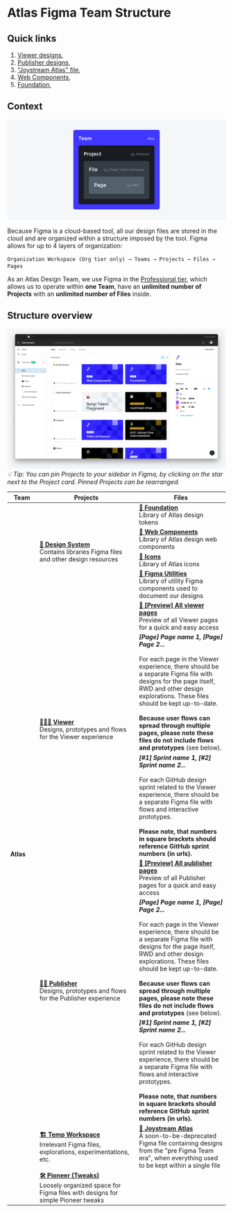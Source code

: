 # Atlas Figma Team Structure

## Quick links

1. [Viewer designs](https://www.figma.com/files/project/33106300/%F0%9F%91%A9%F0%9F%8F%BE%E2%80%8D%F0%9F%A6%B1-Viewer?fuid=730334878476004289),
2. [Publisher designs](https://www.figma.com/files/project/33106318/%F0%9F%91%A8%F0%9F%8F%BB%E2%80%8D-Publisher?fuid=730334878476004289),
3. ["Joystream Atlas" file](https://www.figma.com/file/Vk2Z4QOiVa5bB6q3cBIG5J/Joystream-Atlas),
4. [Web Components](https://www.figma.com/file/Pf31tuYpozYmpq163U2ho8/Web-Components),
5. [Foundation](https://www.figma.com/file/Cc3VDoK6qglJ617ChA2EMr/Foundation),


## Context
![Figma Team structure](src/Figma%20Structure.png)

Because Figma is a cloud-based tool, all our design files are stored in the cloud and are organized within a structure imposed by the tool. Figma allows for up to 4 layers of organization:
```
Organization Workspace (Org tier only) → Teams → Projects → Files → Pages
```

As an Atlas Design Team, we use Figma in the [Professional tier](https://www.figma.com/pricing/), which allows us to operate within **one Team**, have an **unlimited number of Projects** with an **unlimited number of Files** inside.

## Structure overview

![Figma Team structure](src/Figma%20Screenshot.png)
_💡 Tip: You can pin Projects to your sidebar in Figma, by clicking on the star next to the Project card. Pinned Projects can be rearranged._

<!-- <style>
.caption {
  font-size: .9em;
  color: gray;
}
</style>
 -->
<table>
<thead>
  <tr>
    <th width=100>Team</th>
    <th width=500>Projects</th>
    <th width=500>Files</th>
  </tr>
</thead>
<tbody>
  <tr>
    <td rowspan="12"><strong>Atlas<strong></td>
    <td rowspan="4">
      <a href="https://www.figma.com/files/project/33106243/%F0%9F%8E%A8-Design-System?fuid=730334878476004289" target="_blank"><strong>🎨 Design System</strong></a>
      <br>
      <span class="caption">Contains libraries Figma files and other design resources</span>
    </td>
    <td>
      <a href="https://www.figma.com/file/Cc3VDoK6qglJ617ChA2EMr/Foundation" target="_blank"><strong>📄 Foundation</strong></a>
      <br>
      <span class="caption">Library of Atlas design tokens</span>
    </td>
  </tr>
  <tr>
    <td>
      <a href="https://www.figma.com/file/Pf31tuYpozYmpq163U2ho8/Web-Components" target="_blank"><strong>📄 Web Components</strong></a>
      <br>
      <span class="caption">Library of Atlas design web components</span>
    </td>
  </tr>
  <tr>
    <td>
      <a href="https://www.figma.com/file/2tlBY1JQtRMoyjmjJQ9jam/Icons" target="_blank"><strong>📄 Icons</strong></a>
      <br>
      <span class="caption">Library of Atlas icons</span>
    </td>
  </tr>
  <tr>
    <td>
      <a href="https://www.figma.com/file/yjuGz1asfGbifsCIOVUoPn/Utilities" target="_blank"><strong>📄 Figma Utilities</strong></a>
      <br>
      <span class="caption">Library of utility Figma components used to document our designs</span>
    </td>
  </tr>
  <tr>
    <td rowspan="3">
      <a href="https://www.figma.com/files/project/33106300/%F0%9F%91%A9%F0%9F%8F%BE%E2%80%8D%F0%9F%A6%B1-Viewer?fuid=730334878476004289" target="_blank"><strong>👩🏾‍🦱 Viewer</strong></a>
      <br>
      <span class="caption">Designs, prototypes and flows for the Viewer experience</span>
    </td>
    <td>
      <a href="https://www.figma.com/file/2tlBY1JQtRMoyjmjJQ9jam/Icons" target="_blank"><strong>📄 [Preview] All viewer pages</strong></a>
      <br>
      <span class="caption">Preview of all Viewer pages for a quick and easy access</span>
    </td>
  </tr>
  <tr>
    <td>
      <strong><i>[Page] Page name 1, [Page] Page 2...</i></strong>
      <br><br>
      <span class="caption">For each page in the Viewer experience, there should be a separate Figma file with designs for the page itself, RWD and other design explorations. These files should be kept up-to-date. <br><br><strong>Because user flows can spread through multiple pages, please note these files do not include flows and prototypes</strong> (see below).</span>
    </td>
  </tr>
  <tr>
    <td>
      <strong><i>[#1] Sprint name 1, [#2] Sprint name 2...</i></strong>
      <br><br>
      <span class="caption">For each GitHub design sprint related to the Viewer experience, there should be a separate Figma file with flows and interactive prototypes.<br><br><strong>Please note, that numbers in square brackets should reference GitHub sprint numbers (in urls).</span>
    </td>
  </tr>
  <tr>
    <td rowspan="3">
      <a href="https://www.figma.com/files/project/33106318/%F0%9F%91%A8%F0%9F%8F%BB%E2%80%8D-Publisher?fuid=730334878476004289" target="_blank"><strong>👨🏻‍ Publisher</strong></a>
      <br>
      <span class="caption">Designs, prototypes and flows for the Publisher experience</span>
    </td>
    <td>
      <a href="https://www.figma.com/file/RBAsRLWmOCm65Tdt9dOsPJ/Preview-All-publisher-pages" target="_blank"><strong>📄 [Preview] All publisher pages</strong></a>
      <br>
      <span class="caption">Preview of all Publisher pages for a quick and easy access</span>
    </td>
  </tr>
  <tr>
    <td>
    <strong><i>[Page] Page name 1, [Page] Page 2...</i></strong>
    <br><br>
    <span class="caption">For each page in the Viewer experience, there should be a separate Figma file with designs for the page itself, RWD and other design explorations. These files should be kept up-to-date. <br><br><strong>Because user flows can spread through multiple pages, please note these files do not include flows and prototypes</strong> (see below).</span>
    </td>
  </tr>
  <tr>
    <td>
    <strong><i>[#1] Sprint name 1, [#2] Sprint name 2...</i></strong>
    <br><br>
    <span class="caption">For each GitHub design sprint related to the Viewer experience, there should be a separate Figma file with flows and interactive prototypes.<br><br><strong>Please note, that numbers in square brackets should reference GitHub sprint numbers (in urls).</span>
    </td>
  </tr>
  <tr>
    <td>
      <a href="https://www.figma.com/files/project/33106822/%F0%9F%8F%97-Temp-Workspace?fuid=730334878476004289" target="_blank"><strong>🏗 Temp Workspace</strong></a>
      <br>
      <span class="caption">Irrelevant Figma files, explorations, experimentations, etc.</span>
    </td>
    <td>
      <a href="https://www.figma.com/file/Vk2Z4QOiVa5bB6q3cBIG5J/Joystream-Atlas" target="_blank"><strong>📄 Joystream Atlas</strong></a>
      <br>
      <span class="caption">A soon-to-be-deprecated Figma file containing designs from the "pre Figma Team era", when everything used to be kept within a single file</span>
    </td>
  </tr>
  <tr>
    <td>
      <a href="https://www.figma.com/files/project/33712705/%F0%9F%9B%A0-Pioneer-(Tweaks)?fuid=730334878476004289" target="_blank"><strong>🛠 Pioneer (Tweaks)</strong></a>
      <br>
      <span class="caption">Loosely organized space for Figma files with designs for simple Pioneer tweaks</span>
    </td>
    <td></td>
  </tr>
</tbody>
</table>
